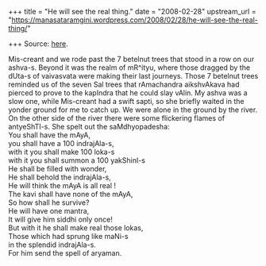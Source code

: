 +++
title = "He will see the real thing."
date = "2008-02-28"
upstream_url = "https://manasataramgini.wordpress.com/2008/02/28/he-will-see-the-real-thing/"

+++
Source: [here](https://manasataramgini.wordpress.com/2008/02/28/he-will-see-the-real-thing/).

Mis-creant and we rode past the 7 betelnut trees that stood in a row on
our ashva-s. Beyond it was the realm of mR^ityu, where those dragged by
the dUta-s of vaivasvata were making their last journeys. Those 7
betelnut trees reminded us of the seven Sal trees that rAmachandra
aikshvAkava had pierced to prove to the kapIndra that he could slay
vAlin. My ashva was a slow one, while Mis-creant had a swift sapti, so
she briefly waited in the yonder ground for me to catch up. We were
alone in the ground by the river. On the other side of the river there
were some flickering flames of antyeShTI-s. She spelt out the
saMdhyopadesha:  
You shall have the mAyA,  
you shall have a 100 indrajAla-s,  
with it you shall make 100 loka-s  
with it you shall summon a 100 yakShinI-s  
He shall be filled with wonder,  
He shall behold the indrajAla-s,  
He will think the mAyA is all real !  
The kavi shall have none of the mAyA,  
So how shall he survive?  
He will have one mantra,  
It will give him siddhi only once!  
But with it he shall make real those lokas,  
Those which had sprung like maNi-s  
in the splendid indrajAla-s.  
For him send the spell of aryaman.

